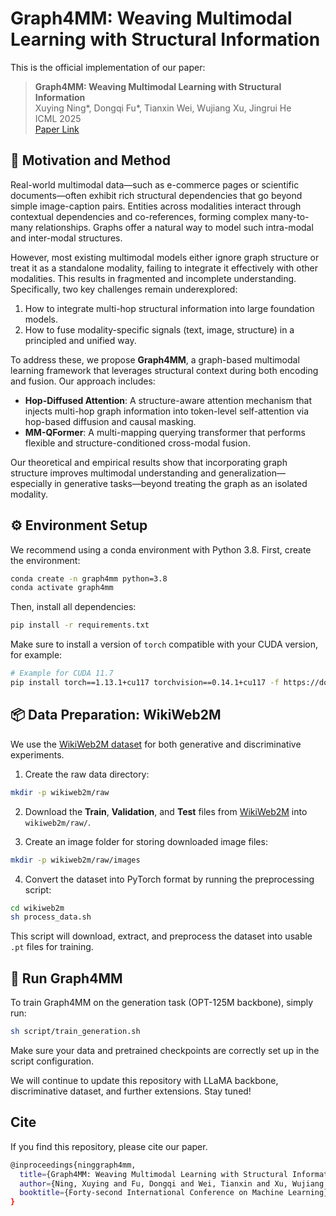 # Graph4MM: Weaving Multimodal Learning with Structural Information

This is the official implementation of our paper:

> **Graph4MM: Weaving Multimodal Learning with Structural Information**  
> Xuying Ning\*, Dongqi Fu\*, Tianxin Wei, Wujiang Xu, Jingrui He  
> ICML 2025  
> [Paper Link](https://openreview.net/pdf?id=FB2e8PV6qg)


## 🧠 Motivation and Method

Real-world multimodal data—such as e-commerce pages or scientific documents—often exhibit rich structural dependencies that go beyond simple image-caption pairs. Entities across modalities interact through contextual dependencies and co-references, forming complex many-to-many relationships. Graphs offer a natural way to model such intra-modal and inter-modal structures.

However, most existing multimodal models either ignore graph structure or treat it as a standalone modality, failing to integrate it effectively with other modalities. This results in fragmented and incomplete understanding. Specifically, two key challenges remain underexplored:

1. How to integrate multi-hop structural information into large foundation models.
2. How to fuse modality-specific signals (text, image, structure) in a principled and unified way.

To address these, we propose **Graph4MM**, a graph-based multimodal learning framework that leverages structural context during both encoding and fusion. Our approach includes:

- **Hop-Diffused Attention**: A structure-aware attention mechanism that injects multi-hop graph information into token-level self-attention via hop-based diffusion and causal masking.
- **MM-QFormer**: A multi-mapping querying transformer that performs flexible and structure-conditioned cross-modal fusion.

Our theoretical and empirical results show that incorporating graph structure improves multimodal understanding and generalization—especially in generative tasks—beyond treating the graph as an isolated modality.

## ⚙️ Environment Setup

We recommend using a conda environment with Python 3.8. First, create the environment:

```bash
conda create -n graph4mm python=3.8
conda activate graph4mm
```

Then, install all dependencies:

```bash
pip install -r requirements.txt
```

Make sure to install a version of `torch` compatible with your CUDA version, for example:

```bash
# Example for CUDA 11.7
pip install torch==1.13.1+cu117 torchvision==0.14.1+cu117 -f https://download.pytorch.org/whl/torch_stable.html
```

## 📦 Data Preparation: WikiWeb2M

We use the [WikiWeb2M dataset](https://github.com/google-research-datasets/wit/blob/main/wikiweb2m.md) for both generative and discriminative experiments.

1. Create the raw data directory:

```bash
mkdir -p wikiweb2m/raw
```

2. Download the **Train**, **Validation**, and **Test** files from [WikiWeb2M](https://github.com/google-research-datasets/wit/blob/main/wikiweb2m.md) into `wikiweb2m/raw/`.

3. Create an image folder for storing downloaded image files:

```bash
mkdir -p wikiweb2m/raw/images
```

4. Convert the dataset into PyTorch format by running the preprocessing script:

```bash
cd wikiweb2m
sh process_data.sh
```

This script will download, extract, and preprocess the dataset into usable `.pt` files for training.


## 🚀 Run Graph4MM

To train Graph4MM on the generation task (OPT-125M backbone), simply run:

```bash
sh script/train_generation.sh
```

Make sure your data and pretrained checkpoints are correctly set up in the script configuration.


We will continue to update this repository with LLaMA backbone, discriminative dataset, and further extensions. Stay tuned!


## Cite

If you find this repository, please cite our paper.
```bash
@inproceedings{ninggraph4mm,
  title={Graph4MM: Weaving Multimodal Learning with Structural Information},
  author={Ning, Xuying and Fu, Dongqi and Wei, Tianxin and Xu, Wujiang and He, Jingrui},
  booktitle={Forty-second International Conference on Machine Learning}
}
```
